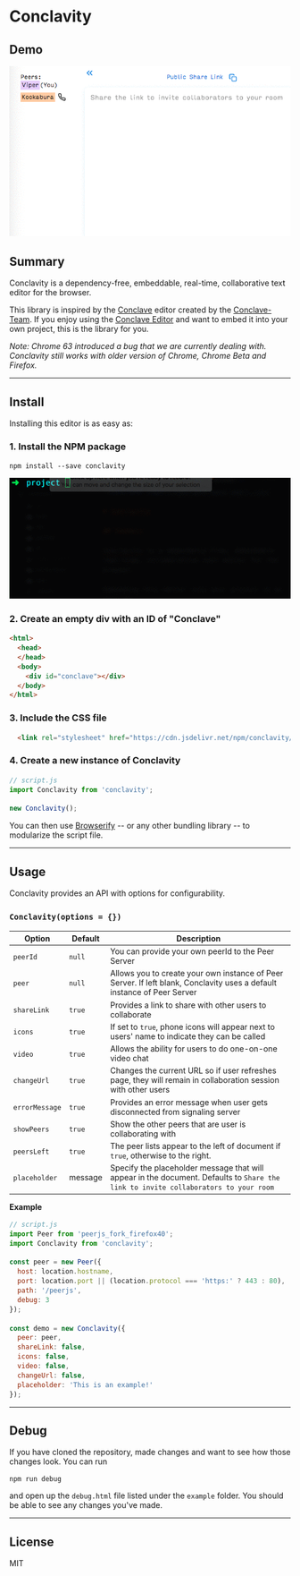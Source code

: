 # Conclavity

## Demo

![Conclavity demo](/dist/img/conclavity.gif)

## Summary

Conclavity is a dependency-free, embeddable, real-time, collaborative text editor for the browser.

This library is inspired by the [Conclave](https://conclave-team.github.io/conclave-site) editor created by the  [Conclave-Team](https://github.com/conclave-team). If you enjoy using the [Conclave Editor](https://conclave-app.herokuapp.com) and want to embed it into your own project, this is the library for you.

*Note: Chrome 63 introduced a bug that we are currently dealing with. Conclavity still works with older version of Chrome, Chrome Beta and Firefox.*

---
## Install

Installing this editor is as easy as:

### 1. Install the NPM package

```shell
npm install --save conclavity
```

![Conclavity install](/dist/img/conclavity-shell.gif)

### 2. Create an empty div with an ID of "Conclave"

```html
<html>
  <head>
  </head>
  <body>
    <div id="conclave"></div>
  </body>
</html>
```

### 3. Include the CSS file

```html
  <link rel="stylesheet" href="https://cdn.jsdelivr.net/npm/conclavity/dist/conclavity.css" />
```

### 4. Create a new instance of Conclavity

```javascript
// script.js
import Conclavity from 'conclavity';

new Conclavity();
```

You can then use [Browserify](http://browserify.org/) -- or any other bundling library -- to modularize the script file.

---
## Usage

Conclavity provides an API with options for configurability.

### `Conclavity(options = {})`

Option         | Default     | Description
---------------|-------------|---------------------------------------------
`peerId`       | `null`      | You can provide your own peerId to the Peer Server
`peer`         | `null`      | Allows you to create your own instance of Peer Server. If left blank, Conclavity uses a default instance of Peer Server
`shareLink`    | `true`      | Provides a link to share with other users to collaborate
`icons`        | `true`      | If set to `true`, phone icons will appear next to users' name to indicate they can be called
`video`        | `true`      | Allows the ability for users to do one-on-one video chat
`changeUrl`    | `true`      | Changes the current URL so if user refreshes page, they will remain in collaboration session with other users
`errorMessage` | `true`      | Provides an error message when user gets disconnected from signaling server
`showPeers`    | `true`      | Show the other peers that are user is collaborating with
`peersLeft`    | `true`      | The peer lists appear to the left of document if `true`, otherwise to the right.
`placeholder`  | message     | Specify the placeholder message that will appear in the document. Defaults to `Share the link to invite collaborators to your room`

**Example**

```js
// script.js
import Peer from 'peerjs_fork_firefox40';
import Conclavity from 'conclavity';

const peer = new Peer({
  host: location.hostname,
  port: location.port || (location.protocol === 'https:' ? 443 : 80),
  path: '/peerjs',
  debug: 3
});

const demo = new Conclavity({
  peer: peer,
  shareLink: false,
  icons: false,
  video: false,
  changeUrl: false,
  placeholder: 'This is an example!'
});
```

---
## Debug

If you have cloned the repository, made changes and want to see how those changes look. You can run

```shell
npm run debug
```

and open up the `debug.html` file listed under the `example` folder. You should be able to see any changes you've made.

---
## License

MIT
